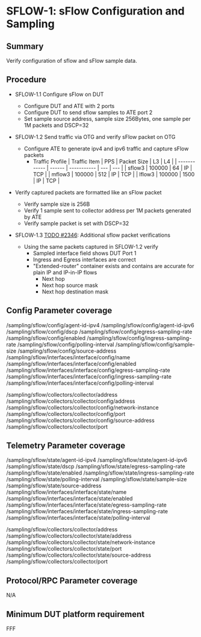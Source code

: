 # SFLOW-1: sFlow Configuration and Sampling

## Summary

Verify configuration of sflow and sFlow sample data.

## Procedure

* SFLOW-1.1 Configure sFlow on DUT
  * Configure DUT and ATE with 2 ports
  * Configure DUT to send sflow samples to ATE port 2
  * Set sample source address, sample size 256Bytes, one sample per 1M packets and DSCP=32

* SFLOW-1.2 Send traffic via OTG and verify sFlow packet on OTG
  * Configure ATE to generate ipv4 and ipv6 traffic and capture sFlow packets
    * Traffic Profile
        | Traffic Item | PPS    | Packet Size | L3  | L4  |
        | ------------ | ------ | ----------- | --- | --- |
        | sflow3       | 100000 | 64          | IP  | TCP |
        | mflow3       | 100000 | 512         | IP  | TCP |
        | lflow3       | 100000 | 1500        | IP  | TCP |

* Verify captured packets are formatted like an sFlow packet
  * Verify sample size is 256B
  * Verify 1 sample sent to collector address per 1M packets generated by ATE
  * Verify sample packet is set with DSCP=32

* SFLOW-1.3 [TODO #2346]( https://github.com/openconfig/featureprofiles/issues/2346): Additional sflow packet verifications
  * Using the same packets captured in SFLOW-1.2 verify
    * Sampled interface field shows DUT Port 1
    * Ingress and Egress interfaces are correct
    * "Extended-router" container exists and contains are accurate for plain IP and IP-in-IP flows
      * Next hop
      * Next hop source mask
      * Next hop destination mask

## Config Parameter coverage

/sampling/sflow/config/agent-id-ipv4
/sampling/sflow/config/agent-id-ipv6
/sampling/sflow/config/dscp
/sampling/sflow/config/egress-sampling-rate
/sampling/sflow/config/enabled
/sampling/sflow/config/ingress-sampling-rate
/sampling/sflow/config/polling-interval
/sampling/sflow/config/sample-size
/sampling/sflow/config/source-address
/sampling/sflow/interfaces/interface/config/name
/sampling/sflow/interfaces/interface/config/enabled
/sampling/sflow/interfaces/interface/config/egress-sampling-rate
/sampling/sflow/interfaces/interface/config/ingress-sampling-rate
/sampling/sflow/interfaces/interface/config/polling-interval

/sampling/sflow/collectors/collector/address
/sampling/sflow/collectors/collector/config/address
/sampling/sflow/collectors/collector/config/network-instance
/sampling/sflow/collectors/collector/config/port
/sampling/sflow/collectors/collector/config/source-address
/sampling/sflow/collectors/collector/port

## Telemetry Parameter coverage

/sampling/sflow/state/agent-id-ipv4
/sampling/sflow/state/agent-id-ipv6
/sampling/sflow/state/dscp
/sampling/sflow/state/egress-sampling-rate
/sampling/sflow/state/enabled
/sampling/sflow/state/ingress-sampling-rate
/sampling/sflow/state/polling-interval
/sampling/sflow/state/sample-size
/sampling/sflow/state/source-address
/sampling/sflow/interfaces/interface/state/name
/sampling/sflow/interfaces/interface/state/enabled
/sampling/sflow/interfaces/interface/state/egress-sampling-rate
/sampling/sflow/interfaces/interface/state/ingress-sampling-rate
/sampling/sflow/interfaces/interface/state/polling-interval

/sampling/sflow/collectors/collector/address
/sampling/sflow/collectors/collector/state/address
/sampling/sflow/collectors/collector/state/network-instance
/sampling/sflow/collectors/collector/state/port
/sampling/sflow/collectors/collector/state/source-address
/sampling/sflow/collectors/collector/port

## Protocol/RPC Parameter coverage

N/A

## Minimum DUT platform requirement

FFF
